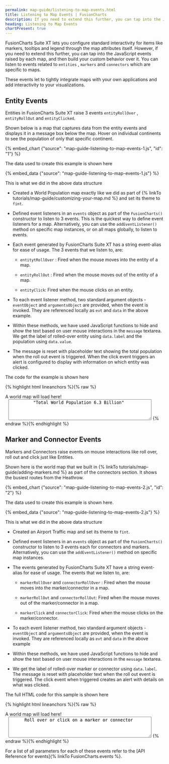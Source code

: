 ```yaml
---
permalink: map-guide/listening-to-map-events.html
title: Listening to Map Events | FusionCharts
description: If you need to extend this further, you can tap into the JavaScript events raised by each map, and then build your custom behavior over it.
heading: Listening to Map Events
chartPresent: true
---
```


FusionCharts Suite XT lets you configure standard interactivity for items like markers, tooltips and legend through the map attributes itself. However, if you need to extend this further, you can tap into the JavaScript events raised by each map, and then build your custom behavior over it. You can listen to events related to `entities` , `markers` and `connectors` which are specific to maps.

These events let to tightly integrate maps with your own applications and add interactivity to your visualizations.

## Entity Events

Entities in FusionCharts Suite XT raise 3 events  `entityRollOver` , `entityRollOut` and  `entityClicked`.

Shown below is a map that captures data from the entity events and displays it in a message box below the map. Hover on individual continents to see the population of only that specific continent.

{% embed_chart {"source": "map-guide-listening-to-map-events-1.js", "id": "1"} %}

The data used to create this example is shown here

{% embed_data {"source": "map-guide-listening-to-map-events-1.js"} %}

This is what we did in the above data structure

* Created a World Population map exactly like we did as part of {% linkTo tutorials/map-guide/customizing-your-map.md %} and set its theme to `fint`.

* Defined event listeners in an `events` object as part of  the `FusionCharts()` constructor to listen to 3 events. This is the quickest way to define event listeners for a map. Alternatively, you can use the `addEventListener()` method on specific map instances, or on all maps globally, to listen to events.

* Each event generated by FusionCharts Suite XT has a string event-alias for ease of usage. The 3 events that we listen to, are:

    * `entitytRollOver` : Fired when the mouse moves into the entity of a map.

    * `entityRollOut` : Fired when the mouse moves out of the entity of a map.

    * `entityClick`: Fired when the mouse clicks on an entity.

* To each event listener method, two standard argument objects - `eventObject` and `argumentsObject` are provided, when the event is invoked. They are referenced locally as `evt` and `data` in the above example.

* Within these methods, we have used JavaScript functions to hide and show the text based on user mouse interactions in the `message` textarea. We get the label of rolled-over entity using `data.label` and the population using `data.value`.

* The message is reset with placeholder text showing the total population when the roll out event is triggered. When the click event triggers an alert is configured to display with information on which entity was clicked.

The code for the example is shown here

{% highlight html lineanchors %}{% raw %}
<html>
<head>
    <title>A Data Driven Map</title>
    <script type="text/javascript" src="fusioncharts/fusioncharts.js"></script>
    <script type="text/javascript" src="fusioncharts/themes/fusioncharts.theme.fint.js"></script>
<script>
FusionCharts.ready(function() {
    var populationMap = new FusionCharts({
        type: 'maps/world',
        renderAt: 'chart-container',
        width: '600',
        height: '400',
        dataFormat: 'json',
        dataSource: {
            "chart": {
                "caption": "Global Population",
                "theme": "fint",
                "formatNumberScale": "0",
                "numberSuffix": "M",
                "showLabels": "1",
                "showToolTip": "0"
            },
            "colorrange": {
                "color": [{
                    "minvalue": "0",
                    "maxvalue": "100",
                    "code": "#D0DFA3",
                    "displayValue": "< 100M"
                }, {
                    "minvalue": "100",
                    "maxvalue": "500",
                    "code": "#B0BF92",
                    "displayValue": "100-500M"
                }, {
                    "minvalue": "500",
                    "maxvalue": "1000",
                    "code": "#91AF64",
                    "displayValue": "500M-1B"
                }, {
                    "minvalue": "1000",
                    "maxvalue": "5000",
                    "code": "#A9FF8D",
                    "displayValue": "> 1B"
                }]
            },
            "data": [{
                "id": "NA",
                "value": "515"
            }, {
                "id": "SA",
                "value": "373"
            }, {
                "id": "AS",
                "value": "3875"
            }, {
                "id": "EU",
                "value": "727"
            }, {
                "id": "AF",
                "value": "885"
            }, {
                "id": "AU",
                "value": "32"
            }],
        },
        "events": {
            "entityRollover": function(evt, data) {
                document.getElementById('message').value = "" + data.label + "\n" + "Population: " + data.value + "M";
            },
            "entityRollout": function(evt, data) {
                document.getElementById('message').value =
                    "Total World Population - 6.3 Billion";
            },
            "entityClick": function(evt, data) {
                alert("You have clicked on " + data.label + ".");
            },
        }
    }).render();
});
</script>
</head>
<body>
    <div id="chart-container">A world map will load here!</div>
    <textarea id="message" rows="4" cols="54" style='margin-left:10px;text-align:center'>"Total World Population 6.3 Billion" </textarea>
</body>
</html>
{% endraw %}{% endhighlight %}

## Marker and Connector Events

Markers and Connectors raise events on mouse interactions like roll over, roll out and click just like Entities.

Shown here is the world map that we built in {% linkTo tutorials/map-guide/adding-markers.md %} as part of the connectors section. It shows the busiest routes from the Heathrow.

{% embed_chart {"source": "map-guide-listening-to-map-events-2.js", "id": "2"} %}

The data used to create this example is shown here.

{% embed_data {"source": "map-guide-listening-to-map-events-2.js"} %}

This is what we did in the above data structure

* Created an Airport Traffic map and set its theme to `fint`.

* Defined event listeners in an `events` object as part of  the `FusionCharts()` constructor to listen to 3 events each for connectors and markers. Alternatively, you can use the `addEventListener()` method on specific map instances.

* The events generated by FusionCharts Suite XT have a string event-alias for ease of usage. The  events that we listen to, are:

    * `markerRollOver` and `connectorRollOver` : Fired when the mouse moves into the marker/connector in a map.

    * `markerRollOut` and `connectorRollOut`: Fired when the mouse moves out of the marker/connector in a map.

    * `markerClick` and `connectorClick`: Fired when the mouse clicks on the marker/connector.

* To each event listener method, two standard argument objects - `eventObject` and `argumentsObject` are provided, when the event is invoked. They are referenced locally as `evt` and `data` in the above example

* Within these methods, we have used JavaScript functions to hide and show the text based on user mouse interactions in the `message` textarea.

* We get the label of rolled-over marker or connector using `data.label`. The message is reset with placeholder text when the roll out event is triggered. The click event when triggered creates an alert with details on what was clicked.

The full HTML code for this sample is shown here

{% highlight html lineanchors %}{% raw %}
<html>
<head>
    <title>A Data Driven Map</title>
    <script type="text/javascript" src="fusioncharts/fusioncharts.js"></script>
    <script type="text/javascript" src="fusioncharts/themes/fusioncharts.theme.fint.js"></script>
<script>
FusionCharts.ready(function() {
    var routesMap = new FusionCharts({
        type: 'maps/world',
        renderAt: 'chart-container',
        width: '600',
        height: '400',
        dataFormat: 'json',
        dataSource: {
            "chart": {
                "caption": "Busiest Routes from Heathrow Airport",
                "subcaption": "For the year 2014",
                "theme": "fint",
                "markerBgColor": "#FF0000",
                "markerRadius": "10",
                "connectorColor": "#0CB2B0",
                "connectorHoverColor": "#339933",
                "entityFillColor": "#CECED2",
                "entityFillHoverColor": "#E5E5E9"
            },
            "markers": {
                "items": [{
                    "id": "London",
                    "shapeid": "triangle",
                    "x": "340.23",
                    "y": "125.9",
                    "label": "LHR",
                    "tooltext": "Heathrow International Airport {br}IACL Code : EGLL",
                    "labelpos": "left"
                }, {
                    "id": "New York",
                    "shapeid": "triangle",
                    "x": "178.14",
                    "y": "154.9",
                    "label": "JFK",
                    "tooltext": "John F Kennedy Airport {br}IACL Code : KJFK",
                    "labelpos": "bottom"
                }, {
                    "id": "Dubai",
                    "shapeid": "triangle",
                    "x": "458.14",
                    "y": "203.9",
                    "label": "DXB",
                    "tooltext": "Dubai International Airport {br} IACL Code : OMDB",
                    "labelpos": "bottom"
                }, {
                    "id": "Singapore",
                    "shapeid": "triangle",
                    "x": "558.14",
                    "y": "255.9",
                    "label": "SIN",
                    "tooltext": "Singapore International Airport {br} IACL Code : WSSS",
                    "labelpos": "bottom"
                }, {
                    "id": "Hong Kong",
                    "shapeid": "triangle",
                    "x": "573.14",
                    "y": "202.9",
                    "label": "HKG",
                    "tooltext": "Hong Kong International Airport {br} IACL Code : VHHH",
                    "labelpos": "bottom"
                }],
                "connectors": [{
                    "from": "London",
                    "to": "Hong Kong",
                    "tooltext": "<b>London to Hong Kong</b>{br} Total Passengers: 1,801,520",
                    "label": "LHR to HKK"
                }, {
                    "from": "London",
                    "to": "Singapore",
                    "tooltext": "<b>London to Singapore</b>{br} Total Passengers: 1,507,032",
                    "label": "LHR to SIN"
                }, {
                    "from": "London",
                    "to": "New York",
                    "tooltext": "<b>London to New York{br} Total Passengers: 2,551,276",
                    "label": "LHR to NYC"
                }, {
                    "from": "London",
                    "to": "Dubai",
                    "tooltext": "<b>London to Dubai</b>{br} Total Passengers: 1,974,078",
                    "label": "LHR to DXB"
                }]
            }
        },
        "events": {
            "connectorRollover": function(evt, data) {
                document.getElementById('message').value = data.label;
            },
            "connectorRollout": function(evt, data) {
                document.getElementById('message').value = "Rollover or click on a marker or connector";
            },
            "connectorClick": function(evt, data) {
                alert("You have selected the connector from " + data.label + ". \n Click on OK to continue.");
            },
            "markerRollover": function(evt, data) {
                document.getElementById('message').value = "" + data.label;
            },
            "markerRollout": function(evt, data) {
                document.getElementById('message').value = "Rollover or click on a marker or connector";
            },
            "markerClick": function(evt, data) {
                alert("You have selected " + data.label + " Airport" + ". \n Click on OK to continue.");
            },
        }
    }).render();
});
</script>
</head>
<body>
    <div id="chart-container">A world map will load here!</div>
    <textarea id="message" rows="4" cols="54" style='margin-left:10px;text-align:center'>Roll over or click on a marker or connector </textarea>
</body>
</html>
{% endraw %}{% endhighlight %}

For a list of all parameters for each of these events refer to the [API Reference for events]{% linkTo FusionCharts.events %}.
